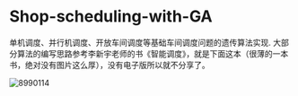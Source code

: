 # Shop-scheduling-with-GA
单机调度、并行机调度、开放车间调度等基础车间调度问题的遗传算法实现.
大部分算法的编写思路参考李新宇老师的书《智能调度》，就是下面这本（很薄的一本书，绝对没有图片这么厚），没有电子版所以就不分享了。

![8990114](https://github.com/zcongfly/Shop-scheduling-with-GA/assets/66243461/bcf9a2ee-3f44-49a0-83c8-a613aea2a643)
